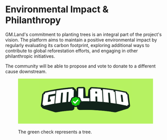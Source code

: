 # Environmental Impact & Philanthropy

GM.Land's commitment to planting trees is an integral part of the project's vision. The platform aims to maintain a positive environmental impact by regularly evaluating its carbon footprint, exploring additional ways to contribute to global reforestation efforts, and engaging in other philanthropic initiatives.

The community will be able to propose and vote to donate to a different cause downstream.

<figure><img src=".gitbook/assets/gm.land-landscape-opensea (1).png" alt=""><figcaption><p>The green check represents a tree.</p></figcaption></figure>
